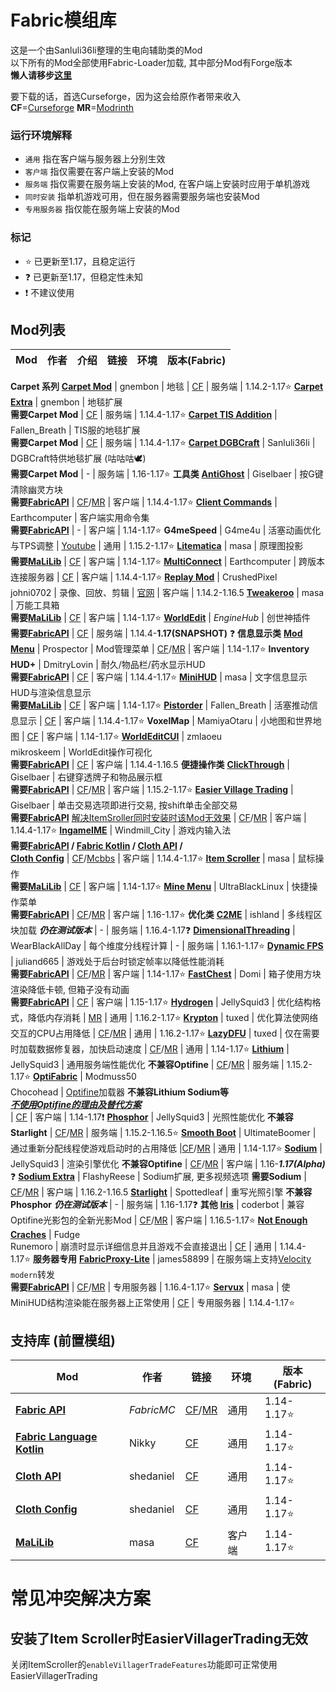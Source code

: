 # Fabric模组库

这是一个由Sanluli36li整理的生电向辅助类的Mod  
以下所有的Mod全部使用Fabric-Loader加载, 其中部分Mod有Forge版本  
**懒人请移步[这里](https://www.mcbbs.net/thread-1211050-1-1.html)**
  
要下载的话，首选Curseforge，因为这会给原作者带来收入  
**CF**=[Curseforge](https://www.curseforge.com/minecraft) **MR**=[Modrinth](https://modrinth.com/)

### 运行环境解释  
- `通用` 指在客户端与服务器上分别生效
- `客户端` 指仅需要在客户端上安装的Mod  
- `服务端` 指仅需要在服务端上安装的Mod, 在客户端上安装时应用于单机游戏
- `同时安装` 指单机游戏可用，但在服务器需要服务端也安装Mod
- `专用服务器` 指仅能在服务端上安装的Mod

### 标记
- ⭐ 已更新至1.17，且稳定运行
- ❓ 已更新至1.17，但稳定性未知
- ❗ 不建议使用

## Mod列表
Mod | 作者 | 介绍 | 链接 | 环境 | 版本(Fabric)
-- | -- | -- | -- | -- | --
**Carpet 系列**
[**Carpet Mod**](https://github.com/gnembon/fabric-carpet/) | gnembon | 地毯 | [CF](https://www.curseforge.com/minecraft/mc-mods/carpet) | 服务端 | 1.14.2-1.17⭐
[**Carpet Extra**](https://github.com/gnembon/carpet-extra/) | gnembon | 地毯扩展<br>**需要Carpet Mod** | [CF](https://www.curseforge.com/minecraft/mc-mods/carpet-extra) | 服务端 | 1.14.4-1.17⭐
[**Carpet TIS Addition**](https://github.com/TISUnion/Carpet-TIS-Addition) | Fallen_Breath | TIS服的地毯扩展<br>**需要Carpet Mod** | [CF](https://www.curseforge.com/minecraft/mc-mods/carpet-tis-addition) | 服务端 | 1.14.4-1.17⭐
[**Carpet DGBCraft**](https://github.com/DGBCraft/Carpet-DGBCraft) | Sanluli36li | DGBCraft特供地毯扩展 (咕咕咕🕊)<br>**需要Carpet Mod** | - | 服务端 | 1.16-1.17⭐
**工具类**
[**AntiGhost**](https://github.com/gbl/AntiGhost) | Giselbaer | 按G键清除幽灵方块<br>**需要[FabricAPI](#fabric-api)** | [CF](https://www.curseforge.com/minecraft/mc-mods/antighost)/[MR](https://modrinth.com/mod/antighost) | 客户端 | 1.14.4-1.17⭐
[**Client Commands**](https://github.com/Earthcomputer/clientcommands) | Earthcomputer | 客户端实用命令集<br>**需要[FabricAPI](#fabric-api)** | - | 客户端 | 1.14-1.17⭐
**G4meSpeed** | G4me4u | 活塞动画优化与TPS调整 | [Youtube](https://www.youtube.com/watch?v=lRvNknl0QPM) | 通用 | 1.15.2-1.17⭐
[**Litematica**](https://github.com/maruohon/litematica) | masa | 原理图投影<br>**需要[MaLiLib](#malilib)** | [CF](https://www.curseforge.com/minecraft/mc-mods/litematica) | 客户端 | 1.14-1.17⭐
[**MultiConnect**](https://github.com/Earthcomputer/multiconnect) | Earthcomputer | 跨版本连接服务器 | [CF](https://www.curseforge.com/minecraft/mc-mods/multiconnect) | 客户端 | 1.14.4-1.17⭐
[**Replay Mod**](https://github.com/ReplayMod/ReplayMod) | CrushedPixel<br>johni0702 | 录像、回放、剪辑 | [官网](https://www.replaymod.com/) | 客户端 | 1.14.2-1.16.5
[**Tweakeroo**](https://github.com/maruohon/tweakeroo) | masa | 万能工具箱<br>**需要[MaLiLib](#malilib)** | [CF](https://www.curseforge.com/minecraft/mc-mods/tweakeroo) | 客户端 | 1.14-1.17⭐
[**WorldEdit**](https://github.com/EngineHub/WorldEdit) | *EngineHub* | 创世神插件<br>**需要[FabricAPI](#fabric-api)** | [CF](https://www.curseforge.com/minecraft/mc-mods/worldedit) | 服务端 | 1.14.4-**1.17(SNAPSHOT)** ❓
**信息显示类**
[**Mod Menu**](https://github.com/TerraformersMC/ModMenu) | Prospector | Mod管理菜单 | [CF](https://www.curseforge.com/minecraft/mc-mods/modmenu)/[MR](https://modrinth.com/mod/modmenu) | 客户端 | 1.14-1.17⭐
**Inventory HUD+** | DmitryLovin | 耐久/物品栏/药水显示HUD<br>**需要[FabricAPI](#fabric-api)** | [CF](https://www.curseforge.com/minecraft/mc-mods/inventory-hud-forge) | 客户端 | 1.14.4-1.17⭐
[**MiniHUD**](https://github.com/maruohon/minihud) | masa | 文字信息显示HUD与渲染信息显示<br>**需要[MaLiLib](#malilib)** | [CF](https://www.curseforge.com/minecraft/mc-mods/minihud) | 客户端 | 1.14-1.17⭐
[**Pistorder**](https://github.com/Fallen-Breath/pistorder) | Fallen_Breath | 活塞推动信息显示 | [CF](https://www.curseforge.com/minecraft/mc-mods/pistorder) | 客户端 | 1.14.4-1.17⭐
**VoxelMap** | MamiyaOtaru | 小地图和世界地图 | [CF](https://www.curseforge.com/minecraft/mc-mods/voxelmap) | 客户端 | 1.14-1.17⭐
[**WorldEditCUI**](https://github.com/mikroskeem/WorldEditCUI) | zmlaoeu<br>mikroskeem | WorldEdit操作可视化<br>**需要[FabricAPI](#fabric-api)** | [CF](https://www.curseforge.com/minecraft/mc-mods/worldeditcui-fabric) | 客户端 | 1.14.4-1.16.5
**便捷操作类**
[**ClickThrough**](https://github.com/gbl/ClickThrough) | Giselbaer | 右键穿透牌子和物品展示框<br>**需要[FabricAPI](#fabric-api)** | [CF](https://www.curseforge.com/minecraft/mc-mods/clickthrough)/[MR](https://modrinth.com/mod/clickthrough) | 客户端 | 1.15.2-1.17⭐
[**Easier Village Trading**](https://github.com/gbl/EasierVillagerTrading) | Giselbaer | 单击交易选项即进行交易, 按shift单击全部交易<br>**需要[FabricAPI](#fabric-api)** [解决ItemSroller同时安装时该Mod无效果](#安装了item-scroller时easiervillagertrading无效) | [CF](https://www.curseforge.com/minecraft/mc-mods/easiervillagertrading)/[MR](https://modrinth.com/mod/easiervillagertrading) | 客户端 | 1.14.4-1.17⭐
[**IngameIME**](https://github.com/Windmill-City/IngameIME-Minecraft) | Windmill_City | 游戏内输入法<br>**需要[FabricAPI](#fabric-api) / [Fabric Kotlin](#fabric-kotlin) / [Cloth API](#cloth-api) /<br>[Cloth Config](#cloth-config)** | [CF](https://www.curseforge.com/minecraft/mc-mods/ingameime)/[Mcbbs](https://www.mcbbs.net/thread-1158421-1-1.html) | 客户端 | 1.14.4-1.17⭐
[**Item Scroller**](https://github.com/maruohon/itemscroller) | masa | 鼠标操作<br>**需要[MaLiLib](#malilib)** | [CF](https://www.curseforge.com/minecraft/mc-mods/item-scroller) | 客户端 | 1.14-1.17⭐
[**Mine Menu**](https://github.com/UltraBlackLinux/MineMenuFabric) | UltraBlackLinux | 快捷操作菜单<br>**需要[FabricAPI](#fabric-api)** | [CF](https://www.curseforge.com/minecraft/mc-mods/minemenufabric)/[MR](https://modrinth.com/mod/minemenufabric) | 客户端 | 1.16-1.17⭐
**优化类**
[**C2ME**](https://github.com/YatopiaMC/C2ME-fabric) | ishland | 多线程区块加载 ***仍在测试版本*** | - | 服务端 | 1.16.4-1.17❓
[**DimensionalThreading**](https://github.com/WearBlackAllDay/DimensionalThreading) | WearBlackAllDay | 每个维度分线程计算 | - | 服务端 | 1.16.1-1.17⭐
[**Dynamic FPS**](https://github.com/juliand665/Dynamic-FPS) | juliand665 | 游戏处于后台时锁定帧率以降低性能消耗<br>**需要[FabricAPI](#fabric-api)** | [CF](https://www.curseforge.com/minecraft/mc-mods/dynamic-fps)/[MR](https://modrinth.com/mod/dynamic-fps) | 客户端 | 1.14-1.17⭐
[**FastChest**](https://github.com/FakeDomi/FastChest) | Domi | 箱子使用方块渲染降低卡顿, 但箱子没有动画<br>**需要[FabricAPI](#fabric-api)** | [CF](https://www.curseforge.com/minecraft/mc-mods/fastchest) | 客户端 | 1.15-1.17⭐
[**Hydrogen**](https://github.com/CaffeineMC/hydrogen-fabric) | JellySquid3 | 优化结构格式，降低内存消耗 | [MR](https://modrinth.com/mod/hydrogen) | 通用 | 1.16.2-1.17⭐
[**Krypton**](https://github.com/astei/krypton) | tuxed | 优化算法使网络交互的CPU占用降低 | [CF](https://www.curseforge.com/minecraft/mc-mods/krypton)/[MR](https://modrinth.com/mod/krypton) | 通用 | 1.16.2-1.17⭐
[**LazyDFU**](https://github.com/astei/lazydfu) | tuxed | 仅在需要时加载数据修复器，加快启动速度 | [CF](https://www.curseforge.com/minecraft/mc-mods/lazydfu)/[MR](https://modrinth.com/mod/lazydfu) | 通用 | 1.14-1.17⭐
[**Lithium**](https://github.com/CaffeineMC/lithium-fabric) | JellySquid3 | 通用服务端性能优化 **不兼容Optifine** | [CF](https://www.curseforge.com/minecraft/mc-mods/lithium)/[MR](https://modrinth.com/mod/lithium) | 服务端 | 1.15.2-1.17⭐
[**OptiFabric**](https://github.com/Chocohead/OptiFabric) | Modmuss50<br>Chocohead | [Optifine](https://www.optifine.net/home)加载器 **不兼容Lithium Sodium等<br>*[不使用Optifine的理由及替代方案](https://gist.github.com/modmuss50/deff1658c4550ca8b16cb5d40ceaa468#Sodium)***<br> | [CF](https://www.curseforge.com/minecraft/mc-mods/optifabric) | 客户端 | 1.14-1.17❗
[**Phosphor**](https://github.com/CaffeineMC/phosphor-fabric) | JellySquid3 | 光照性能优化 **不兼容Starlight** | [CF](https://www.curseforge.com/minecraft/mc-mods/phosphor)/[MR](https://modrinth.com/mod/phosphor) | 服务端 | 1.15.2-1.16.5⭐
[**Smooth Boot**](https://github.com/UltimateBoomer/mc-smoothboot) | UltimateBoomer | 通过重新分配线程使游戏启动时的占用降低 |[CF](https://www.curseforge.com/minecraft/mc-mods/smooth-boot)/[MR](https://modrinth.com/mod/smoothboot-fabric) | 通用 | 1.14-1.17⭐
[**Sodium**](https://github.com/CaffeineMC/sodium-fabric) | JellySquid3 | 渲染引擎优化 **不兼容Optifine** | [CF](https://www.curseforge.com/minecraft/mc-mods/sodium)/[MR](https://modrinth.com/mod/sodium) | 客户端 | 1.16-***1.17(Alpha)*** ❓
[**Sodium Extra**](https://github.com/FlashyReese/sodium-extra-fabric) | FlashyReese | Sodium扩展, 更多视频选项 **需要Sodium** | [CF](https://www.curseforge.com/minecraft/mc-mods/sodium-extra)/[MR](https://modrinth.com/mod/sodium-extra) | 客户端 | 1.16.2-1.16.5
[**Starlight**](https://github.com/Spottedleaf/Starlight) | Spottedleaf | 重写光照引擎 **不兼容Phosphor** ***仍在测试版本*** | - | 服务端 | 1.16-1.17❓
**其他**
[**Iris**](https://github.com/IrisShaders/Iris) | coderbot | 兼容Optifine光影包的全新光影Mod | [CF](https://www.curseforge.com/minecraft/mc-mods/irisshaders)/[MR](https://modrinth.com/mod/iris) | 客户端 | 1.16.5-1.17⭐
[**Not Enough Craches**](https://github.com/natanfudge/not-enough-crashes) | Fudge<br>Runemoro | 崩溃时显示详细信息并且游戏不会直接退出 | [CF](https://www.curseforge.com/minecraft/mc-mods/not-enough-crashes) | 通用 | 1.14.4-1.17⭐
**服务器专用**
[**FabricProxy-Lite**](https://github.com/OKTW-Network/FabricProxy-Lite) | james58899 | 在服务端上支持[Velocity](https://velocitypowered.com/) `modern`转发<br>**需要[FabricAPI](#fabric-api)** | [CF](https://www.curseforge.com/minecraft/mc-mods/fabricproxy-lite)/[MR](https://modrinth.com/mod/fabricproxy-lite) | 专用服务器 | 1.16.4-1.17⭐
[**Servux**](https://github.com/maruohon/servux) | masa | 使MiniHUD结构渲染能在服务器上正常使用 | [CF](https://www.curseforge.com/minecraft/mc-mods/servux) | 专用服务器 | 1.14.4-1.17⭐

## 支持库 (前置模组)
Mod | 作者 | 链接 | 环境 | 版本(Fabric)
-- | -- | -- | -- | --
[**Fabric API**](https://github.com/FabricMC/fabric/)<span id="fabric-api"></span> | *FabricMC* | [CF](https://www.curseforge.com/minecraft/mc-mods/fabric-api)/[MR](https://modrinth.com/mod/fabric-api) | 通用 | 1.14-1.17⭐
[**Fabric Language Kotlin**](https://github.com/FabricMC/fabric-language-kotlin)<span id="fabric-kotlin"></span> | Nikky | [CF](https://www.curseforge.com/minecraft/mc-mods/fabric-language-kotlin) | 通用 | 1.14-1.17⭐
[**Cloth API**](https://github.com/shedaniel/cloth-api)<span id="cloth-api"></span> | shedaniel | [CF](https://www.curseforge.com/minecraft/mc-mods/cloth-api) | 通用 | 1.14-1.17⭐
[**Cloth Config**](https://github.com/shedaniel/cloth-config)<span id="cloth-config"></span> | shedaniel | [CF](https://www.curseforge.com/minecraft/mc-mods/cloth-config) | 通用 | 1.14-1.17⭐
[**MaLiLib**](https://github.com/maruohon/malilib)<span id="malilib"></span> | masa | [CF](https://www.curseforge.com/minecraft/mc-mods/malilib) | 客户端 | 1.14-1.17⭐
  
# 常见冲突解决方案

## 安装了Item Scroller时EasierVillagerTrading无效
关闭ItemScroller的`enableVillagerTradeFeatures`功能即可正常使用EasierVillagerTrading
